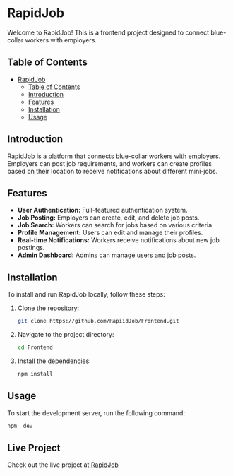 # RapidJob

Welcome to RapidJob! This is a frontend project designed to connect blue-collar workers with employers.

## Table of Contents

- [RapidJob](#rapidjob)
  - [Table of Contents](#table-of-contents)
  - [Introduction](#introduction)
  - [Features](#features)
  - [Installation](#installation)
  - [Usage](#usage)

## Introduction

RapidJob is a platform that connects blue-collar workers with employers. Employers can post job requirements, and workers can create profiles based on their location to receive notifications about different mini-jobs.

## Features

- **User Authentication:** Full-featured authentication system.
- **Job Posting:** Employers can create, edit, and delete job posts.
- **Job Search:** Workers can search for jobs based on various criteria.
- **Profile Management:** Users can edit and manage their profiles.
- **Real-time Notifications:** Workers receive notifications about new job postings.
- **Admin Dashboard:** Admins can manage users and job posts.

## Installation

To install and run RapidJob locally, follow these steps:

1. Clone the repository:
    ```sh
    git clone https://github.com/RapiidJob/Frontend.git
    ```

2. Navigate to the project directory:
    ```sh
    cd Frontend
    ```

3. Install the dependencies:
    ```sh
    npm install
    ```

## Usage

To start the development server, run the following command:

```sh
npm  dev
```
## Live Project
Check out the live project at [RapidJob](https://rapidjob.onrender.com/)
